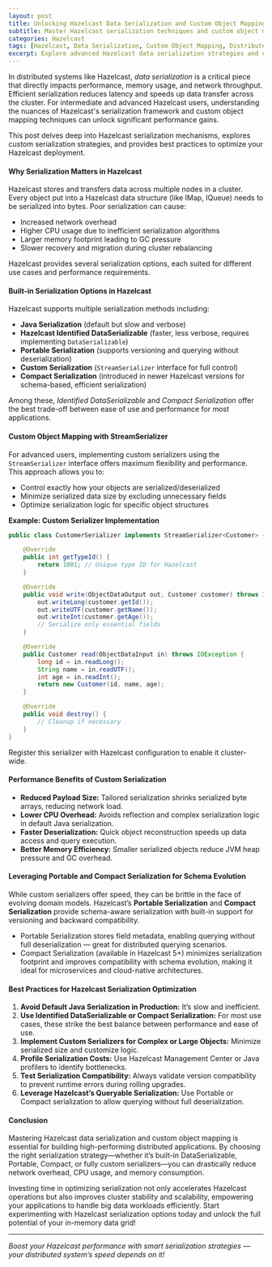 ```yaml
---
layout: post  
title: Unlocking Hazelcast Data Serialization and Custom Object Mapping for High Performance  
subtitle: Master Hazelcast serialization techniques and custom object mapping to boost your distributed data grid performance  
categories: Hazelcast  
tags: [Hazelcast, Data Serialization, Custom Object Mapping, Distributed Systems, Big Data, Performance Optimization, Java, In-Memory Computing]  
excerpt: Explore advanced Hazelcast data serialization strategies and custom object mapping techniques designed to optimize performance in distributed environments. Learn best practices for efficient data handling in Hazelcast clusters.  
---
```

In distributed systems like Hazelcast, *data serialization* is a critical piece that directly impacts performance, memory usage, and network throughput. Efficient serialization reduces latency and speeds up data transfer across the cluster. For intermediate and advanced Hazelcast users, understanding the nuances of Hazelcast's serialization framework and custom object mapping techniques can unlock significant performance gains.

This post delves deep into Hazelcast serialization mechanisms, explores custom serialization strategies, and provides best practices to optimize your Hazelcast deployment.

#### Why Serialization Matters in Hazelcast

Hazelcast stores and transfers data across multiple nodes in a cluster. Every object put into a Hazelcast data structure (like IMap, IQueue) needs to be serialized into bytes. Poor serialization can cause:

- Increased network overhead  
- Higher CPU usage due to inefficient serialization algorithms  
- Larger memory footprint leading to GC pressure  
- Slower recovery and migration during cluster rebalancing  

Hazelcast provides several serialization options, each suited for different use cases and performance requirements.

#### Built-in Serialization Options in Hazelcast

Hazelcast supports multiple serialization methods including:

- **Java Serialization** (default but slow and verbose)  
- **Hazelcast Identified DataSerializable** (faster, less verbose, requires implementing `DataSerializable`)  
- **Portable Serialization** (supports versioning and querying without deserialization)  
- **Custom Serialization** (`StreamSerializer` interface for full control)  
- **Compact Serialization** (introduced in newer Hazelcast versions for schema-based, efficient serialization)

Among these, *Identified DataSerializable* and *Compact Serialization* offer the best trade-off between ease of use and performance for most applications.

#### Custom Object Mapping with StreamSerializer

For advanced users, implementing custom serializers using the `StreamSerializer` interface offers maximum flexibility and performance. This approach allows you to:

- Control exactly how your objects are serialized/deserialized  
- Minimize serialized data size by excluding unnecessary fields  
- Optimize serialization logic for specific object structures  

**Example: Custom Serializer Implementation**

```java
public class CustomerSerializer implements StreamSerializer<Customer> {

    @Override
    public int getTypeId() {
        return 1001; // Unique type ID for Hazelcast
    }

    @Override
    public void write(ObjectDataOutput out, Customer customer) throws IOException {
        out.writeLong(customer.getId());
        out.writeUTF(customer.getName());
        out.writeInt(customer.getAge());
        // Serialize only essential fields
    }

    @Override
    public Customer read(ObjectDataInput in) throws IOException {
        long id = in.readLong();
        String name = in.readUTF();
        int age = in.readInt();
        return new Customer(id, name, age);
    }

    @Override
    public void destroy() {
        // Cleanup if necessary
    }
}
```

Register this serializer with Hazelcast configuration to enable it cluster-wide.

#### Performance Benefits of Custom Serialization

- **Reduced Payload Size:** Tailored serialization shrinks serialized byte arrays, reducing network load.  
- **Lower CPU Overhead:** Avoids reflection and complex serialization logic in default Java serialization.  
- **Faster Deserialization:** Quick object reconstruction speeds up data access and query execution.  
- **Better Memory Efficiency:** Smaller serialized objects reduce JVM heap pressure and GC overhead.  

#### Leveraging Portable and Compact Serialization for Schema Evolution

While custom serializers offer speed, they can be brittle in the face of evolving domain models. Hazelcast’s **Portable Serialization** and **Compact Serialization** provide schema-aware serialization with built-in support for versioning and backward compatibility.

- Portable Serialization stores field metadata, enabling querying without full deserialization — great for distributed querying scenarios.  
- Compact Serialization (available in Hazelcast 5+) minimizes serialization footprint and improves compatibility with schema evolution, making it ideal for microservices and cloud-native architectures.

#### Best Practices for Hazelcast Serialization Optimization

1. **Avoid Default Java Serialization in Production:** It’s slow and inefficient.  
2. **Use Identified DataSerializable or Compact Serialization:** For most use cases, these strike the best balance between performance and ease of use.  
3. **Implement Custom Serializers for Complex or Large Objects:** Minimize serialized size and customize logic.  
4. **Profile Serialization Costs:** Use Hazelcast Management Center or Java profilers to identify bottlenecks.  
5. **Test Serialization Compatibility:** Always validate version compatibility to prevent runtime errors during rolling upgrades.  
6. **Leverage Hazelcast’s Queryable Serialization:** Use Portable or Compact serialization to allow querying without full deserialization.  

#### Conclusion

Mastering Hazelcast data serialization and custom object mapping is essential for building high-performing distributed applications. By choosing the right serialization strategy—whether it’s built-in DataSerializable, Portable, Compact, or fully custom serializers—you can drastically reduce network overhead, CPU usage, and memory consumption.

Investing time in optimizing serialization not only accelerates Hazelcast operations but also improves cluster stability and scalability, empowering your applications to handle big data workloads efficiently. Start experimenting with Hazelcast serialization options today and unlock the full potential of your in-memory data grid!

---

*Boost your Hazelcast performance with smart serialization strategies — your distributed system’s speed depends on it!*
